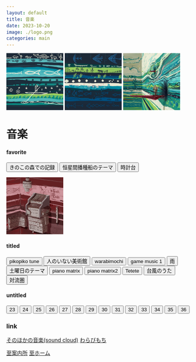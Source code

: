 ```yaml
---
layout: default
title: 音楽
date: 2023-10-20
image: ./logo.png
categories: main
---
```

<div class="row">
<img src="./illusts/83.png" width="150">
<img src="./illusts/85.png" width="150">
<img src="./illusts/153.png" width="150">
</div>



# 音楽

#### favorite
<button onclick="btn('./musics/11.mp3', this)">きのこの森での記録</button>
<button onclick="btn('./musics/22.mp3', this)">恒星間播種船のテーマ</button>
<button onclick="btn('./musics/19.mp3', this)">時計台</button>

<div class="row">
<img src="./illusts/73.png" width="150">
</div>

#### titled
<div class="musicButton">
<button onclick="btn('./musics/8.mp3', this)">pikopiko tune</button>
<button onclick="btn('./musics/9.mp3', this)">人のいない美術館</button>
<button onclick="btn('./musics/10.mp3', this)">warabimochi</button>
<button onclick="btn('./musics/12.mp3', this)">game music 1</button>
<button onclick="btn('./musics/13.mp3', this)">雨</button>
<button onclick="btn('./musics/14.mp3', this)">土曜日のテーマ</button>
<button onclick="btn('./musics/15.mp3', this)">piano matrix</button>
<button onclick="btn('./musics/16.mp3', this)">piano matrix2</button>
<button onclick="btn('./musics/17.mp3', this)">Tetete</button>
<button onclick="btn('./musics/18.mp3', this)">台風のうた</button>
<button onclick="btn('./musics/20.mp3', this)">対流圏</button>
</div>

#### untitled
  <div class="musicButton">
  <button onclick="btn('./musics/23.mp3', this)">23</button>
    <button onclick="btn('./musics/24.mp3', this)">24</button>
    <button onclick="btn('./musics/25.mp3', this)">25</button>
    <button onclick="btn('./musics/26.mp3', this)">26</button>
    <button onclick="btn('./musics/27.mp3', this)">27</button>
    <button onclick="btn('./musics/28.mp3', this)">28</button>
    <button onclick="btn('./musics/29.mp3', this)">29</button>
    <button onclick="btn('./musics/30.mp3', this)">30</button>
    <button onclick="btn('./musics/31.mp3', this)">31</button>
    <button onclick="btn('./musics/32.mp3', this)">32</button>
    <button onclick="btn('./musics/33.mp3', this)">33</button>
    <button onclick="btn('./musics/34.mp3', this)">34</button>
    <button onclick="btn('./musics/35.mp3', this)">35</button>
    <button onclick="btn('./musics/36.mp3', this)">36</button>
  </div>


### link
[そのほかの音楽(sound cloud)](https://soundcloud.com/mikanixonable)
[わらびもち](2)


[至案内所](./144)
[至ホーム](./)